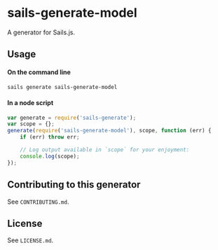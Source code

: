 # sails-generate-model

A generator for Sails.js.


## Usage

#### On the command line

```sh
sails generate sails-generate-model
```

#### In a node script

```javascript
var generate = require('sails-generate');
var scope = {};
generate(require('sails-generate-model'), scope, function (err) {
	if (err) throw err;

	// Log output available in `scope` for your enjoyment:
	console.log(scope);
});
```


## Contributing to this generator

See `CONTRIBUTING.md`.

## License

See `LICENSE.md`.


